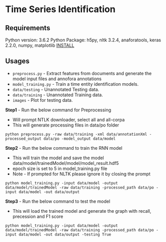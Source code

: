 # Time Series Identification

## Requirements
Python version: 3.6.2
Python Package: h5py, nltk 3.2.4, anaforatools, keras 2.2.0, numpy, matplotlib
[INSTALL](https://github.com/praveenarallabandi/NLP-TimeSeries/blob/main/INSTALL)

## Usages

* `preprocess.py` - Extract features from documents and generate the model input files and annofora annotations
* `model_training.py` - Train a time entity identification models.
* `data/testing` - Unannotated Testing data.
* `data/training` - Unannotated Training data.
* `images` - Plot for testing data.


**Step1** - Run the below command for Preprocessing
* Will prompt NTLK downloader, select all and all-corpa
* This will generate processing files in data/po folder
```
python preprocess.py -raw data/training -xml data/annotationXml -processed_output data/po -model_output data/model
```

**Step2** - Run the below command to train the RNN model
* This will train the model and save the model data/model/trainedModel/model/model_result.hdf5
* epoch size is set to 5 in model_training.py file
* Note - If prompted for NLTK please ignore it by closing the prompt
```
python model_training.py -input data/model -output data/model/trainedModel -raw data/training -processed_path data/po -input data/model -out data/output
```

**Step3** - Run the below command to test the model
* This will load the trained model and generate the graph with recall, precession and F1 score
```
python model_training.py -input data/model -output data/model/trainedModel -raw data/training -processed_path data/po -input data/model -out data/output -testing True
```
